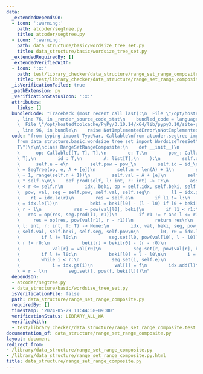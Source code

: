 ```yaml
---
data:
  _extendedDependsOn:
  - icon: ':warning:'
    path: atcoder/segtree.py
    title: atcoder/segtree.py
  - icon: ':warning:'
    path: data_structure/basic/wordsize_tree_set.py
    title: data_structure/basic/wordsize_tree_set.py
  _extendedRequiredBy: []
  _extendedVerifiedWith:
  - icon: ':x:'
    path: test/library_checker/data_structure/range_set_range_composite.test.py
    title: test/library_checker/data_structure/range_set_range_composite.test.py
  _isVerificationFailed: true
  _pathExtension: py
  _verificationStatusIcon: ':x:'
  attributes:
    links: []
  bundledCode: "Traceback (most recent call last):\n  File \"/opt/hostedtoolcache/PyPy/3.10.14/x64/lib/pypy3.10/site-packages/onlinejudge_verify/documentation/build.py\"\
    , line 76, in _render_source_code_stat\n    bundled_code = language.bundle(\n\
    \  File \"/opt/hostedtoolcache/PyPy/3.10.14/x64/lib/pypy3.10/site-packages/onlinejudge_verify/languages/python.py\"\
    , line 96, in bundle\n    raise NotImplementedError\nNotImplementedError\n"
  code: "from typing import TypeVar, Callable\nfrom atcoder.segtree import SegTree\n\
    from data_structure.basic.wordsize_tree_set import WordsizeTreeSet\n\nT = TypeVar(\"\
    T\")\n\n\nclass RangeSetRangeComposite:\n    def __init__(\n        self,\n  \
    \      op: Callable[[T, T], T],\n        e: T,\n        pow_: Callable[[T, int],\
    \ T],\n        id_: T,\n        A: list[T],\n    ):\n        self.op = op\n  \
    \      self.e = e\n        self.pow = pow_\n        self.id = id_\n        self.seg\
    \ = SegTree(op, e, A + [e])\n        self.n = len(A) + 1\n        self.idx = WordsizeTreeSet(self.n\
    \ + 1, range(self.n + 1))\n        self.val = A + [e]\n        self.beki = [1]\
    \ * self.n\n\n    def prod(self, l: int, r: int) -> T:\n        assert 0 <= l\
    \ < r <= self.n\n        idx, beki, op = self.idx, self.beki, self.op\n      \
    \  pow, val, seg = self.pow, self.val, self.seg\n        l1 = idx.ge(l)\n    \
    \    r1 = idx.le(r)\n        res = self.e\n        if l1 != l:\n            l0\
    \ = idx.le(l)\n            beki = beki[l0] - (l - l0) if l0 + beki[l0] <= r else\
    \ r - l\n            res = pow(val[l0], beki)\n        if l1 < r1:\n         \
    \   res = op(res, seg.prod(l1, r1))\n        if r1 != r and l <= r1:\n       \
    \     res = op(res, pow(val[r1], r - r1))\n        return res\n\n    def apply(self,\
    \ l: int, r: int, f: T) -> None:\n        idx, val, beki, seg, pow = self.idx,\
    \ self.val, self.beki, self.seg, self.pow\n\n        l0, r0 = idx.le(l), idx.le(r)\n\
    \        if l != l0:\n            seg.set(l0, pow(val[l0], l - l0))\n        if\
    \ r != r0:\n            beki[r] = beki[r0] - (r - r0)\n            idx.add(r)\n\
    \            val[r] = val[r0]\n            seg.set(r, pow(val[r], beki[r]))\n\
    \        if l != l0:\n            beki[l0] = l - l0\n\n        i = idx.gt(l)\n\
    \        while i < r:\n            seg.set(i, self.e)\n            idx.discard(i)\n\
    \            i = idx.gt(i)\n        val[l] = f\n        idx.add(l)\n        beki[l]\
    \ = r - l\n        seg.set(l, pow(f, beki[l]))\n"
  dependsOn:
  - atcoder/segtree.py
  - data_structure/basic/wordsize_tree_set.py
  isVerificationFile: false
  path: data_structure/range_set_range_composite.py
  requiredBy: []
  timestamp: '2024-05-29 11:44:58+09:00'
  verificationStatus: LIBRARY_ALL_WA
  verifiedWith:
  - test/library_checker/data_structure/range_set_range_composite.test.py
documentation_of: data_structure/range_set_range_composite.py
layout: document
redirect_from:
- /library/data_structure/range_set_range_composite.py
- /library/data_structure/range_set_range_composite.py.html
title: data_structure/range_set_range_composite.py
---
```

